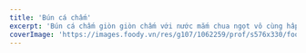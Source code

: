 ```yaml
---
title: 'Bún cá chấm'
excerpt: 'Bún cá chấm giòn giòn chấm với nước mắm chua ngọt vô cùng hấp dẫn'
coverImage: 'https://images.foody.vn/res/g107/1062259/prof/s576x330/foody-upload-api-foody-mobile-51-201230144049.jpg'
---
```


